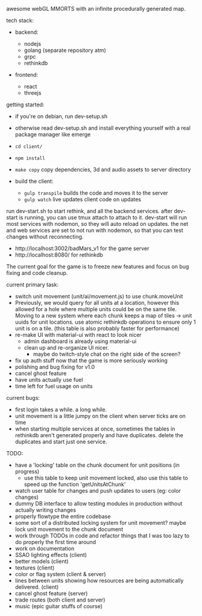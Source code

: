 awesome webGL MMORTS with an infinite procedurally generated map.

tech stack:
- backend:
	- nodejs
	- golang (separate repository atm)
	- grpc
	- rethinkdb


- frontend:
	- react
	- threejs

getting started:
- if you're on debian, run dev-setup.sh
- otherwise read dev-setup.sh and install everything yourself with a real package manager like emerge

- `cd client/`
- `npm install`
- `make copy` copy dependencies, 3d and audio assets to server directory
- build the client:
	- `gulp transpile` builds the code and moves it to the server
	- `gulp watch` live updates client code on updates


run dev-start.sh to start rethink, and all the backend services.
after dev-start is running, you can use tmux attach to attach to it.
dev-start will run most services with nodemon, so they will auto reload on updates.
the net and web services are set to not run with nodemon,
so that you can test changes without reconnecting.
- http://localhost:3002/badMars_v1 for the game server
- http://localhost:8080/ for rethinkdb


The current goal for the game is to freeze new features and focus on bug fixing and
code cleanup.

current primary task:
- switch unit movement (unit/ai/movement.js) to use chunk.moveUnit
 - Previously, we would query for all units at a location, however this
allowed for a hole where multiple units could be on the same tile.
Moving to a new system where each chunk keeps a map of tiles -> unit uuids
for unit locations. use atomic rethinkdb operations to ensure only 1 unit is on a tile.
(this table is also probably faster for performance)
- re-make UI with material-ui with react to look nicer
	- admin dashboard is already using material-ui
	- clean up and re-organize UI nicer.
		- maybe do twitch-style chat on the right side of the screen?
- fix up auth stuff now that the game is more seriously working
- polishing and bug fixing for v1.0
- cancel ghost feature
- have units actually use fuel
- time left for fuel usage on units

current bugs:
- first login takes a while. a long while.
- unit movement is a little jumpy on the client when server ticks are on time
- when starting multiple services at once, sometimes the tables in rethinkdb
aren't generated properly and have duplicates. delete the duplicates and start just one service.


TODO:
- have a 'locking' table on the chunk document for unit positions (in progress)
	- use this table to keep unit movement locked,
also use this table to speed up the function 'getUnitsAtChunk'
- watch user table for changes and push updates to users (eg: color changes)
- dummy DB interface to allow testing modules in production without actually writing changes
- properly flowtype the entire codebase
- some sort of a distributed locking system for unit movement? maybe lock unit movement to the chunk document
- work through TODOs in code and refactor things that I was too lazy to do properly the first time around
- work on documentation
- SSAO lighting effects (client)
- better models (client)
- textures (client)
- color or flag system (client & server)
- lines between units showing how resources are being automatically delivered. (client)
- cancel ghost feature (server)
- trade routes (both client and server)
- music (epic guitar stuffs of course)
